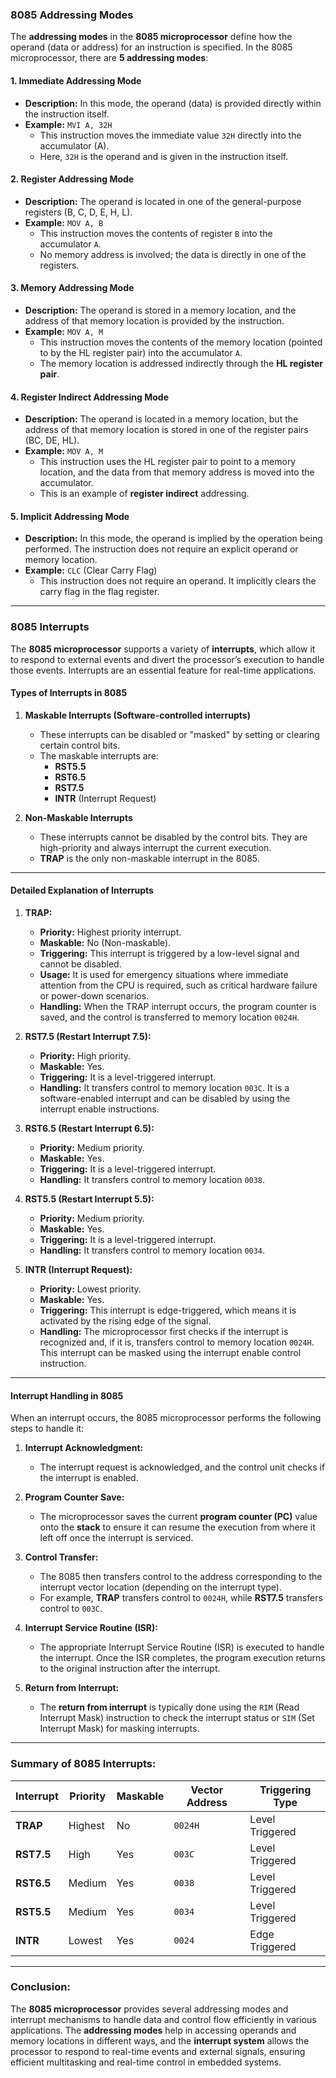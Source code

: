### **8085 Addressing Modes**

The **addressing modes** in the **8085 microprocessor** define how the operand (data or address) for an instruction is specified. In the 8085 microprocessor, there are **5 addressing modes**:

#### 1. **Immediate Addressing Mode**
   - **Description:** In this mode, the operand (data) is provided directly within the instruction itself.
   - **Example:** `MVI A, 32H`
     - This instruction moves the immediate value `32H` directly into the accumulator (A).
     - Here, `32H` is the operand and is given in the instruction itself.
  
#### 2. **Register Addressing Mode**
   - **Description:** The operand is located in one of the general-purpose registers (B, C, D, E, H, L).
   - **Example:** `MOV A, B`
     - This instruction moves the contents of register `B` into the accumulator `A`.
     - No memory address is involved; the data is directly in one of the registers.

#### 3. **Memory Addressing Mode**
   - **Description:** The operand is stored in a memory location, and the address of that memory location is provided by the instruction.
   - **Example:** `MOV A, M`
     - This instruction moves the contents of the memory location (pointed to by the HL register pair) into the accumulator `A`.
     - The memory location is addressed indirectly through the **HL register pair**.

#### 4. **Register Indirect Addressing Mode**
   - **Description:** The operand is located in a memory location, but the address of that memory location is stored in one of the register pairs (BC, DE, HL).
   - **Example:** `MOV A, M`
     - This instruction uses the HL register pair to point to a memory location, and the data from that memory address is moved into the accumulator.
     - This is an example of **register indirect** addressing.

#### 5. **Implicit Addressing Mode**
   - **Description:** In this mode, the operand is implied by the operation being performed. The instruction does not require an explicit operand or memory location.
   - **Example:** `CLC` (Clear Carry Flag)
     - This instruction does not require an operand. It implicitly clears the carry flag in the flag register.

---

### **8085 Interrupts**

The **8085 microprocessor** supports a variety of **interrupts**, which allow it to respond to external events and divert the processor’s execution to handle those events. Interrupts are an essential feature for real-time applications.

#### **Types of Interrupts in 8085**

1. **Maskable Interrupts (Software-controlled interrupts)**
   - These interrupts can be disabled or "masked" by setting or clearing certain control bits.
   - The maskable interrupts are:
     - **RST5.5**
     - **RST6.5**
     - **RST7.5**
     - **INTR** (Interrupt Request)

2. **Non-Maskable Interrupts**
   - These interrupts cannot be disabled by the control bits. They are high-priority and always interrupt the current execution.
   - **TRAP** is the only non-maskable interrupt in the 8085.

---

#### **Detailed Explanation of Interrupts**

1. **TRAP:**
   - **Priority:** Highest priority interrupt.
   - **Maskable:** No (Non-maskable).
   - **Triggering:** This interrupt is triggered by a low-level signal and cannot be disabled.
   - **Usage:** It is used for emergency situations where immediate attention from the CPU is required, such as critical hardware failure or power-down scenarios.
   - **Handling:** When the TRAP interrupt occurs, the program counter is saved, and the control is transferred to memory location `0024H`.

2. **RST7.5 (Restart Interrupt 7.5):**
   - **Priority:** High priority.
   - **Maskable:** Yes.
   - **Triggering:** It is a level-triggered interrupt.
   - **Handling:** It transfers control to memory location `003C`. It is a software-enabled interrupt and can be disabled by using the interrupt enable instructions.

3. **RST6.5 (Restart Interrupt 6.5):**
   - **Priority:** Medium priority.
   - **Maskable:** Yes.
   - **Triggering:** It is a level-triggered interrupt.
   - **Handling:** It transfers control to memory location `0038`.

4. **RST5.5 (Restart Interrupt 5.5):**
   - **Priority:** Medium priority.
   - **Maskable:** Yes.
   - **Triggering:** It is a level-triggered interrupt.
   - **Handling:** It transfers control to memory location `0034`.

5. **INTR (Interrupt Request):**
   - **Priority:** Lowest priority.
   - **Maskable:** Yes.
   - **Triggering:** This interrupt is edge-triggered, which means it is activated by the rising edge of the signal.
   - **Handling:** The microprocessor first checks if the interrupt is recognized and, if it is, transfers control to memory location `0024H`. This interrupt can be masked using the interrupt enable control instruction.

---

#### **Interrupt Handling in 8085**

When an interrupt occurs, the 8085 microprocessor performs the following steps to handle it:

1. **Interrupt Acknowledgment:**
   - The interrupt request is acknowledged, and the control unit checks if the interrupt is enabled.

2. **Program Counter Save:**
   - The microprocessor saves the current **program counter (PC)** value onto the **stack** to ensure it can resume the execution from where it left off once the interrupt is serviced.

3. **Control Transfer:**
   - The 8085 then transfers control to the address corresponding to the interrupt vector location (depending on the interrupt type).
   - For example, **TRAP** transfers control to `0024H`, while **RST7.5** transfers control to `003C`.

4. **Interrupt Service Routine (ISR):**
   - The appropriate Interrupt Service Routine (ISR) is executed to handle the interrupt. Once the ISR completes, the program execution returns to the original instruction after the interrupt.

5. **Return from Interrupt:**
   - The **return from interrupt** is typically done using the `RIM` (Read Interrupt Mask) instruction to check the interrupt status or `SIM` (Set Interrupt Mask) for masking interrupts.

---

### **Summary of 8085 Interrupts:**

| **Interrupt** | **Priority**    | **Maskable** | **Vector Address** | **Triggering Type**     |
|---------------|-----------------|--------------|--------------------|-------------------------|
| **TRAP**      | Highest         | No           | `0024H`            | Level Triggered        |
| **RST7.5**    | High            | Yes          | `003C`             | Level Triggered        |
| **RST6.5**    | Medium          | Yes          | `0038`             | Level Triggered        |
| **RST5.5**    | Medium          | Yes          | `0034`             | Level Triggered        |
| **INTR**      | Lowest          | Yes          | `0024`             | Edge Triggered         |

---

### **Conclusion:**

The **8085 microprocessor** provides several addressing modes and interrupt mechanisms to handle data and control flow efficiently in various applications. The **addressing modes** help in accessing operands and memory locations in different ways, and the **interrupt system** allows the processor to respond to real-time events and external signals, ensuring efficient multitasking and real-time control in embedded systems.

